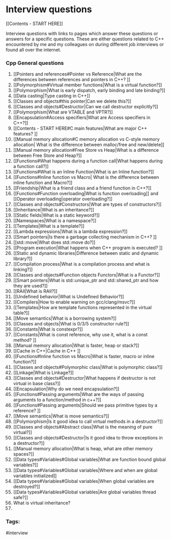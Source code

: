 # Interview questions 

[[Contents - START HERE]]

Interview questions with links to pages which answer these questions or answers for a specific questions. These are either questions related to C++ encountered by me and my colleagues on during different job interviews or found all over the internet. 

### Cpp General questions
1. [[Pointers and references#Pointer vs Reference|What are the differences between references and pointers in C++? ]]
2. [[Polymorphism#Virtual member functions|What is a virtual function?]]  
3. [[Polymorphism|What is early dispatch, early binding and late binding?]]
4. [[Data casting|Type casting in C++]]
5. [[Classes and objects#this pointer|Can we delete this?]] 
6. [[Classes and objects#Destructor|Can we call destructor explicitly?]]
7. [[Polymorphism|What are VTABLE and VPTR?]] 
8. [[Encapsulation#Access specifiers|What are Access specifiers in C++?]]
9. [[Contents - START HERE#C main features|What are major C++ features? ]]
10. [[Manual memory allocation#C memory allocation vs C-style memory allocation| What is the difference between malloc/free and new/delete]]
11. [[Manual memory allocation#Free Store vs Heap|What is a difference between Free Store and Heap?]] 
12. [[Functions#What happens during a function call|What happens during a function call?]]
13. [[Functions#What is an Inline Function|What is an Inline function?]] 
14. [[Functions#Inline function vs Macro| What is the difference between inline function and Macro?]]
15. [[Friendship|What is a friend class and a friend function in C++?]]
16. [[Functions#Function overloading|What is function overloading]] and [[Operator overloading|operator overloading?]] 
17. [[Classes and objects#Constructors|What are types of constructors?]]
18. [[Inheritance|What is an inheritance?]] 
19. [[Static fields|What is a static keyword?]]
20. [[Namespaces|What is a namespace?]] 
21. [[Templates|What is a template?]]
22. [[Lambda expressions|What is a lambda expression?]]
23. [[Smart pointers|Is there a garbage collecting mechanism in C++? ]]
24. [[std::move|What does std::move do?]]
25. [[Program execution|What happens when C++ program is executed? ]]
26. [[Static and dynamic libraries|Difference between static and dynamic library?]] 
27. [[Compilation process|What is a compilation process and what is linking?]]  
28. [[Classes and objects#Function objects Functors|What is a Functor?]] 
29. [[Smart pointers|What is std::unique_ptr and std::shared_ptr and how they are used?]] 
30. [[RAII|What is RAII?]]
31. [[Undefined behavior|What is Undefined Behavior?]]
32. [[Compilers|How to enable warning on gcc/clang/msvc?]]
33. [[Templates|How are template functions represented in the virtual table?]]
34. [[Move semantics|What is a borrowing system?]]
35. [[Classes and objects|What is 0/3/5 constructor rule?]]
36. [[Constants|What is constexpr?]]
37. [[Constants|What is const reference, why use it, what is a const method? ]]
38. [[Manual memory allocation|What is faster, heap or stack?]]
39. [[Cache in C++|Cache in C++ ]]
40. [[Functions#Inline function vs Macro|What is faster, macro or inline function?]]
41. [[Classes and objects#Polymorphic class|What is polymorphic class?]]
42. [[Linkage|What is Linkage?]]
43. [[Classes and objects#Destructor|What happens if destructor is not virtual in base class?]]
44. [[Encapsulation|Why do we need encapsulation?]]
45. [[Functions#Passing arguments|What are the ways of passing arguments to a function/method in c++?]]
46. [[Functions#Passing arguments|Should we pass primitive types by a reference? ]]
47. [[Move semantics|What is move semantics?]]
48. [[Polymorphism|Is it good idea to call virtual methods in a destructor?]]
49. [[Classes and objects#Abstract class|What is the meaning of pure virtual?]]
50. [[Classes and objects#Destructor|Is it good idea to throw exceptions in a destructor?]]
51. [[Manual memory allocation|What is heap, what are other memory spaces?]]
52. [[Data types#Variables#Global variables|What are function bound global variables?]] 
53. [[Data types#Variables#Global variables|Where and when are global variables initialized]] 
54. [[Data types#Variables#Global variables|When global variables are destroyed?]]
55. [[Data types#Variables#Global variables|Are global variables thread safe?]]
56. What is virtual inheritance? 
57. 

### Tags: 
#interview
	 
	

